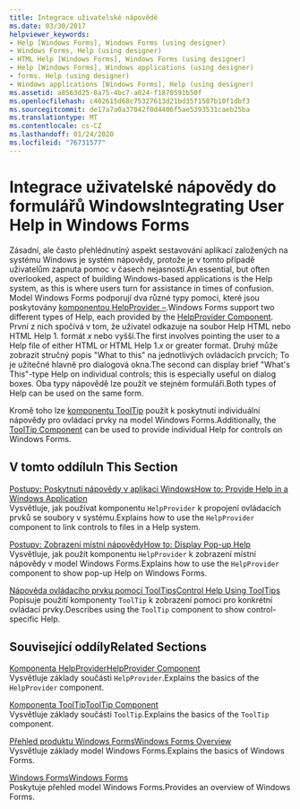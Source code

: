 ```yaml
---
title: Integrace uživatelské nápovědě
ms.date: 03/30/2017
helpviewer_keywords:
- Help [Windows Forms], Windows Forms (using designer)
- Windows Forms, Help (using designer)
- HTML Help [Windows Forms], Windows Forms (using designer)
- Help [Windows Forms], Windows applications (using designer)
- forms. Help (using designer)
- Windows applications [Windows Forms], Help (using designer)
ms.assetid: a8563d25-8a75-4bc7-a024-f1870591b50f
ms.openlocfilehash: c402615d68c75327613d21bd35f1587b10f1dbf3
ms.sourcegitcommit: de17a7a0a37042f0d4406f5ae5393531caeb25ba
ms.translationtype: MT
ms.contentlocale: cs-CZ
ms.lasthandoff: 01/24/2020
ms.locfileid: "76731577"
---
```

# <a name="integrating-user-help-in-windows-forms"></a><span data-ttu-id="1d8fe-102">Integrace uživatelské nápovědy do formulářů Windows</span><span class="sxs-lookup"><span data-stu-id="1d8fe-102">Integrating User Help in Windows Forms</span></span>
<span data-ttu-id="1d8fe-103">Zásadní, ale často přehlédnutíný aspekt sestavování aplikací založených na systému Windows je systém nápovědy, protože je v tomto případě uživatelům zapnuta pomoc v časech nejasností.</span><span class="sxs-lookup"><span data-stu-id="1d8fe-103">An essential, but often overlooked, aspect of building Windows-based applications is the Help system, as this is where users turn for assistance in times of confusion.</span></span> <span data-ttu-id="1d8fe-104">Model Windows Forms podporují dva různé typy pomoci, které jsou poskytovány [komponentou HelpProvider –](../controls/helpprovider-component-windows-forms.md).</span><span class="sxs-lookup"><span data-stu-id="1d8fe-104">Windows Forms support two different types of Help, each provided by the [HelpProvider Component](../controls/helpprovider-component-windows-forms.md).</span></span> <span data-ttu-id="1d8fe-105">První z nich spočívá v tom, že uživatel odkazuje na soubor Help HTML nebo HTML Help 1. formát *x* nebo vyšší.</span><span class="sxs-lookup"><span data-stu-id="1d8fe-105">The first involves pointing the user to a Help file of either HTML or HTML Help 1.*x* or greater format.</span></span> <span data-ttu-id="1d8fe-106">Druhý může zobrazit stručný popis "What to this" na jednotlivých ovládacích prvcích; To je užitečné hlavně pro dialogová okna.</span><span class="sxs-lookup"><span data-stu-id="1d8fe-106">The second can display brief "What's This"-type Help on individual controls; this is especially useful on dialog boxes.</span></span> <span data-ttu-id="1d8fe-107">Oba typy nápovědě lze použít ve stejném formuláři.</span><span class="sxs-lookup"><span data-stu-id="1d8fe-107">Both types of Help can be used on the same form.</span></span>  
  
 <span data-ttu-id="1d8fe-108">Kromě toho lze [komponentu ToolTip](../controls/tooltip-component-windows-forms.md) použít k poskytnutí individuální nápovědy pro ovládací prvky na model Windows Forms.</span><span class="sxs-lookup"><span data-stu-id="1d8fe-108">Additionally, the [ToolTip Component](../controls/tooltip-component-windows-forms.md) can be used to provide individual Help for controls on Windows Forms.</span></span>  
  
## <a name="in-this-section"></a><span data-ttu-id="1d8fe-109">V tomto oddílu</span><span class="sxs-lookup"><span data-stu-id="1d8fe-109">In This Section</span></span>  
 [<span data-ttu-id="1d8fe-110">Postupy: Poskytnutí nápovědy v aplikaci Windows</span><span class="sxs-lookup"><span data-stu-id="1d8fe-110">How to: Provide Help in a Windows Application</span></span>](how-to-provide-help-in-a-windows-application.md)  
 <span data-ttu-id="1d8fe-111">Vysvětluje, jak používat komponentu `HelpProvider` k propojení ovládacích prvků se soubory v systému.</span><span class="sxs-lookup"><span data-stu-id="1d8fe-111">Explains how to use the `HelpProvider` component to link controls to files in a Help system.</span></span>  
  
 [<span data-ttu-id="1d8fe-112">Postupy: Zobrazení místní nápovědy</span><span class="sxs-lookup"><span data-stu-id="1d8fe-112">How to: Display Pop-up Help</span></span>](how-to-display-pop-up-help.md)  
 <span data-ttu-id="1d8fe-113">Vysvětluje, jak použít komponentu `HelpProvider` k zobrazení místní nápovědy v model Windows Forms.</span><span class="sxs-lookup"><span data-stu-id="1d8fe-113">Explains how to use the `HelpProvider` component to show pop-up Help on Windows Forms.</span></span>  
  
 [<span data-ttu-id="1d8fe-114">Nápověda ovládacího prvku pomocí ToolTips</span><span class="sxs-lookup"><span data-stu-id="1d8fe-114">Control Help Using ToolTips</span></span>](control-help-using-tooltips.md)  
 <span data-ttu-id="1d8fe-115">Popisuje použití komponenty `ToolTip` k zobrazení pomoci pro konkrétní ovládací prvky.</span><span class="sxs-lookup"><span data-stu-id="1d8fe-115">Describes using the `ToolTip` component to show control-specific Help.</span></span>  
  
## <a name="related-sections"></a><span data-ttu-id="1d8fe-116">Související oddíly</span><span class="sxs-lookup"><span data-stu-id="1d8fe-116">Related Sections</span></span>  
 [<span data-ttu-id="1d8fe-117">Komponenta HelpProvider</span><span class="sxs-lookup"><span data-stu-id="1d8fe-117">HelpProvider Component</span></span>](../controls/helpprovider-component-windows-forms.md)  
 <span data-ttu-id="1d8fe-118">Vysvětluje základy součásti `HelpProvider`.</span><span class="sxs-lookup"><span data-stu-id="1d8fe-118">Explains the basics of the `HelpProvider` component.</span></span>  
  
 [<span data-ttu-id="1d8fe-119">Komponenta ToolTip</span><span class="sxs-lookup"><span data-stu-id="1d8fe-119">ToolTip Component</span></span>](../controls/tooltip-component-windows-forms.md)  
 <span data-ttu-id="1d8fe-120">Vysvětluje základy součásti `ToolTip`.</span><span class="sxs-lookup"><span data-stu-id="1d8fe-120">Explains the basics of the `ToolTip` component.</span></span>  
  
 [<span data-ttu-id="1d8fe-121">Přehled produktu Windows Forms</span><span class="sxs-lookup"><span data-stu-id="1d8fe-121">Windows Forms Overview</span></span>](../windows-forms-overview.md)  
 <span data-ttu-id="1d8fe-122">Vysvětluje základy model Windows Forms.</span><span class="sxs-lookup"><span data-stu-id="1d8fe-122">Explains the basics of Windows Forms.</span></span>  
  
 [<span data-ttu-id="1d8fe-123">Windows Forms</span><span class="sxs-lookup"><span data-stu-id="1d8fe-123">Windows Forms</span></span>](../index.md)  
 <span data-ttu-id="1d8fe-124">Poskytuje přehled model Windows Forms.</span><span class="sxs-lookup"><span data-stu-id="1d8fe-124">Provides an overview of Windows Forms.</span></span>
